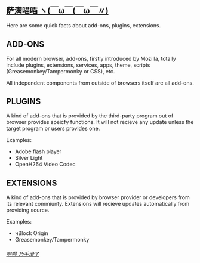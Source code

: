 ## [萨满喵喵 ヽ(￣ω￣(￣ω￣〃)](https://emlvirus.github.io/)

Here are some quick facts about add-ons, plugins, extensions.

## ADD-ONS

For all modern browser, add-ons, firstly introduced by Mozilla, totally include plugins, extensions, services, apps, theme, scripts (Greasemonkey/Tampermonky or CSS), etc.

All independent components from outside of browsers itself are all add-ons.

## PLUGINS

A kind of add-ons that is provided by the third-party program out of browser provides speicfy functions. It will not recieve any update unless the target program or users provides one.

Examples:

* Adobe flash player
* Silver Light
* OpenH264 Video Codec

## EXTENSIONS

A kind of add-ons that is provided by browser provider or developers from its relevant commiunty. Extensions will recieve updates automatically from providing source.

Examples:

* чBlock Origin
* Greasemonkey/Tampermonky

###### [啊啦 乃手滑了](..\homepage.html#table-of-contents)
